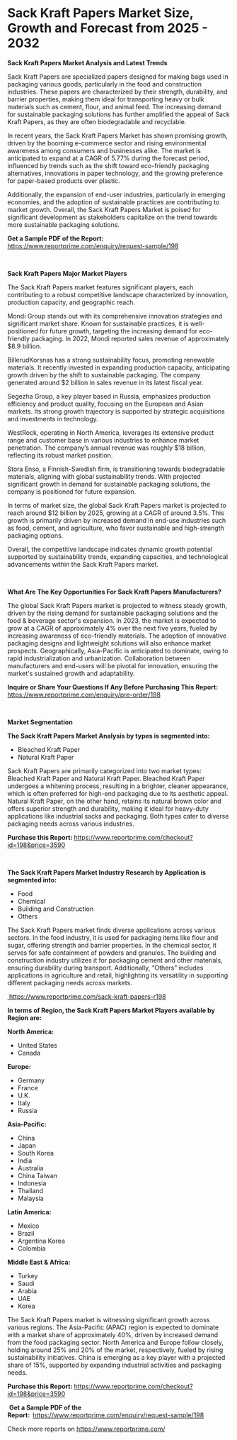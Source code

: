 <p><h1>Sack Kraft Papers Market Size, Growth and Forecast from 2025 - 2032</h1></p><p><strong>Sack Kraft Papers Market Analysis and Latest Trends</strong></p>
<p><p>Sack Kraft Papers are specialized papers designed for making bags used in packaging various goods, particularly in the food and construction industries. These papers are characterized by their strength, durability, and barrier properties, making them ideal for transporting heavy or bulk materials such as cement, flour, and animal feed. The increasing demand for sustainable packaging solutions has further amplified the appeal of Sack Kraft Papers, as they are often biodegradable and recyclable.</p><p>In recent years, the Sack Kraft Papers Market has shown promising growth, driven by the booming e-commerce sector and rising environmental awareness among consumers and businesses alike. The market is anticipated to expand at a CAGR of 5.77% during the forecast period, influenced by trends such as the shift toward eco-friendly packaging alternatives, innovations in paper technology, and the growing preference for paper-based products over plastic.</p><p>Additionally, the expansion of end-user industries, particularly in emerging economies, and the adoption of sustainable practices are contributing to market growth. Overall, the Sack Kraft Papers Market is poised for significant development as stakeholders capitalize on the trend towards more sustainable packaging solutions.</p></p>
<p><strong>Get a Sample PDF of the Report:&nbsp;</strong> <a href="https://www.reportprime.com/enquiry/request-sample/198?utm_campaign=3178&utm_medium=2&utm_source=Github&utm_content=ia&utm_term=18032025&utm_id=sack-kraft-papers">https://www.reportprime.com/enquiry/request-sample/198</a></p>
<p>&nbsp;</p>
<p><strong>Sack Kraft Papers Major Market Players</strong></p>
<p><p>The Sack Kraft Papers market features significant players, each contributing to a robust competitive landscape characterized by innovation, production capacity, and geographic reach.</p><p>Mondi Group stands out with its comprehensive innovation strategies and significant market share. Known for sustainable practices, it is well-positioned for future growth, targeting the increasing demand for eco-friendly packaging. In 2022, Mondi reported sales revenue of approximately $8.9 billion.</p><p>BillerudKorsnas has a strong sustainability focus, promoting renewable materials. It recently invested in expanding production capacity, anticipating growth driven by the shift to sustainable packaging. The company generated around $2 billion in sales revenue in its latest fiscal year.</p><p>Segezha Group, a key player based in Russia, emphasizes production efficiency and product quality, focusing on the European and Asian markets. Its strong growth trajectory is supported by strategic acquisitions and investments in technology.</p><p>WestRock, operating in North America, leverages its extensive product range and customer base in various industries to enhance market penetration. The company’s annual revenue was roughly $18 billion, reflecting its robust market position.</p><p>Stora Enso, a Finnish-Swedish firm, is transitioning towards biodegradable materials, aligning with global sustainability trends. With projected significant growth in demand for sustainable packaging solutions, the company is positioned for future expansion.</p><p>In terms of market size, the global Sack Kraft Papers market is projected to reach around $12 billion by 2025, growing at a CAGR of around 3.5%. This growth is primarily driven by increased demand in end-use industries such as food, cement, and agriculture, who favor sustainable and high-strength packaging options.</p><p>Overall, the competitive landscape indicates dynamic growth potential supported by sustainability trends, expanding capacities, and technological advancements within the Sack Kraft Papers market.</p></p>
<p>&nbsp;</p>
<p><strong>What Are The Key Opportunities For Sack Kraft Papers Manufacturers?</strong></p>
<p><p>The global Sack Kraft Papers market is projected to witness steady growth, driven by the rising demand for sustainable packaging solutions and the food & beverage sector's expansion. In 2023, the market is expected to grow at a CAGR of approximately 4% over the next five years, fueled by increasing awareness of eco-friendly materials. The adoption of innovative packaging designs and lightweight solutions will also enhance market prospects. Geographically, Asia-Pacific is anticipated to dominate, owing to rapid industrialization and urbanization. Collaboration between manufacturers and end-users will be pivotal for innovation, ensuring the market's sustained growth and adaptability.</p></p>
<p><strong>Inquire or Share Your Questions If Any Before Purchasing This Report:</strong> <a href="https://www.reportprime.com/enquiry/pre-order/198?utm_campaign=3178&utm_medium=2&utm_source=Github&utm_content=ia&utm_term=18032025&utm_id=sack-kraft-papers">https://www.reportprime.com/enquiry/pre-order/198</a></p>
<p>&nbsp;</p>
<p><strong>Market Segmentation</strong></p>
<p><strong>The Sack Kraft Papers Market Analysis by types is segmented into:</strong></p>
<p><ul><li>Bleached Kraft Paper</li><li>Natural Kraft Paper</li></ul></p>
<p><p>Sack Kraft Papers are primarily categorized into two market types: Bleached Kraft Paper and Natural Kraft Paper. Bleached Kraft Paper undergoes a whitening process, resulting in a brighter, cleaner appearance, which is often preferred for high-end packaging due to its aesthetic appeal. Natural Kraft Paper, on the other hand, retains its natural brown color and offers superior strength and durability, making it ideal for heavy-duty applications like industrial sacks and packaging. Both types cater to diverse packaging needs across various industries.</p></p>
<p><strong>Purchase this Report:&nbsp;</strong><a href="https://www.reportprime.com/checkout?id=198&price=3590&utm_campaign=3178&utm_medium=2&utm_source=Github&utm_content=ia&utm_term=18032025&utm_id=sack-kraft-papers">https://www.reportprime.com/checkout?id=198&price=3590</a></p>
<p>&nbsp;</p>
<p><strong>The Sack Kraft Papers Market Industry Research by Application is segmented into:</strong></p>
<p><ul><li>Food</li><li>Chemical</li><li>Building and Construction</li><li>Others</li></ul></p>
<p><p>The Sack Kraft Papers market finds diverse applications across various sectors. In the food industry, it is used for packaging items like flour and sugar, offering strength and barrier properties. In the chemical sector, it serves for safe containment of powders and granules. The building and construction industry utilizes it for packaging cement and other materials, ensuring durability during transport. Additionally, “Others” includes applications in agriculture and retail, highlighting its versatility in supporting different packaging needs across markets.</p></p>
<p><a href="https://www.reportprime.com/sack-kraft-papers-r198?utm_campaign=3178&utm_medium=2&utm_source=Github&utm_content=ia&utm_term=18032025&utm_id=sack-kraft-papers">&nbsp;https://www.reportprime.com/sack-kraft-papers-r198</a></p>
<p><strong>In terms of Region, the Sack Kraft Papers Market Players available by Region are:</strong></p>
<p>
    <p> <strong> North America: </strong>
        <ul>
            <li>United States</li>
            <li>Canada</li>
        </ul>
        </p> 
    <p> <strong> Europe: </strong>
        <ul>
            <li>Germany</li>
            <li>France</li>
            <li>U.K.</li>
            <li>Italy</li>
            <li>Russia</li>
        </ul>
        </p> 
    <p> <strong> Asia-Pacific: </strong>
        <ul>
            <li>China</li>
            <li>Japan</li>
            <li>South Korea</li>
            <li>India</li>
            <li>Australia</li>
            <li>China Taiwan</li>
            <li>Indonesia</li>
            <li>Thailand</li>
            <li>Malaysia</li>
        </ul>
        </p> 
    <p> <strong> Latin America: </strong>
        <ul>
            <li>Mexico</li>
            <li>Brazil</li>
            <li>Argentina Korea</li>
            <li>Colombia</li>
        </ul>
        </p> 
    <p> <strong> Middle East & Africa: </strong>
        <ul>
            <li>Turkey</li>
            <li>Saudi</li>
            <li>Arabia</li>
            <li>UAE</li>
            <li>Korea</li>
        </ul>
    </p>
    </p>
<p><p>The Sack Kraft Papers market is witnessing significant growth across various regions. The Asia-Pacific (APAC) region is expected to dominate with a market share of approximately 40%, driven by increased demand from the food packaging sector. North America and Europe follow closely, holding around 25% and 20% of the market, respectively, fueled by rising sustainability initiatives. China is emerging as a key player with a projected share of 15%, supported by expanding industrial activities and packaging needs.</p></p>
<p><strong>Purchase this Report: </strong><a href="https://www.reportprime.com/checkout?id=198&price=3590&utm_campaign=3178&utm_medium=2&utm_source=Github&utm_content=ia&utm_term=18032025&utm_id=sack-kraft-papers">https://www.reportprime.com/checkout?id=198&price=3590</a></p>
<p>&nbsp;<strong>Get a Sample PDF of the Report:&nbsp;&nbsp;</strong><a href="https://www.reportprime.com/enquiry/request-sample/198?utm_campaign=3178&utm_medium=2&utm_source=Github&utm_content=ia&utm_term=18032025&utm_id=sack-kraft-papers">https://www.reportprime.com/enquiry/request-sample/198</a></p>
<p><strong></strong></p>
<p>Check more reports on <a href="https://www.reportprime.com/?utm_campaign=3178&utm_medium=2&utm_source=Github&utm_content=ia&utm_term=18032025&utm_id=sack-kraft-papers">https://www.reportprime.com/</a></p>